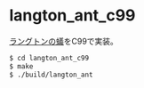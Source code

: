 # langton_ant_c99
[ラングトンの蟻](https://ja.wikipedia.org/wiki/%E3%83%A9%E3%83%B3%E3%82%B0%E3%83%88%E3%83%B3%E3%81%AE%E3%82%A2%E3%83%AA)をC99で実装。

```bash
$ cd langton_ant_c99
$ make
$ ./build/langton_ant
```

